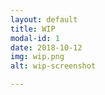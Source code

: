 ```yaml
---
layout: default
title: WIP
modal-id: 1
date: 2018-10-12
img: wip.png
alt: wip-screenshot

---
```



